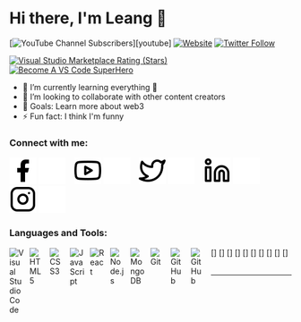 # Hi there, I'm Leang 👋 

[![YouTube Channel Subscribers](https://img.shields.io/youtube/channel/subscribers/UCDCHcqyeQgJ-jVSd6VJkbCw?logo=youtube&logoColor=red&style=for-the-badge)][youtube]
[![Website](https://img.shields.io/website?label=codeSTACKr.com&style=for-the-badge&url=https%3A%2F%2Fcodestackr.com)](https://oengzhileang.com)
[![Twitter Follow](https://img.shields.io/twitter/follow/codeSTACKr?color=1DA1F2&logo=twitter&style=for-the-badge)](https://twitter.com/intent/follow?original_referer=https%3A%2F%2Fgithub.com%2FcodeSTACKr&screen_name=oengzhileang)

[![Visual Studio Marketplace Rating (Stars)](https://img.shields.io/visual-studio-marketplace/stars/codestackr.codestackr-theme?label=codeSTACKr%20VS%20Code%20Theme&logo=visualstudiocode&logoColor=ff652f&style=for-the-badge)](https://marketplace.visualstudio.com/items?itemName=codestackr.codestackr-theme)
[![Become A VS Code SuperHero](https://img.shields.io/badge/-Become%20A%20VS%20Code%20SuperHero%20%E2%86%92-gray.svg?colorB=ff652f&style=for-the-badge)](https://vsCodeHero.com)

- 🌱 I’m currently learning everything 🤣
- 👯 I’m looking to collaborate with other content creators
- 🥅 Goals: Learn more about web3
- ⚡ Fun fact: I think I'm funny

### Connect with me:

[![website](./img/facebook-light.svg)](https://www.facebook.com/ImAGamerOne#gh-light-mode-only)
[![website](./img/facebook.svg)](https://www.facebook.com/ImAGamerOne#gh-dark-mode-only)
&nbsp;&nbsp;
[![website](./img/youtube-light.svg)](https://www.youtube.com/@Kdmhhh123#gh-light-mode-only)
[![website](./img/youtube-dark.svg)](https://www.youtube.com/@Kdmhhh123#gh-dark-mode-only)
&nbsp;&nbsp;
[![website](./img/twitter-light.svg)](https://x.com/oengzhileang#gh-light-mode-only)
[![website](./img/twitter-dark.svg)](https://x.com/oengzhileang#gh-dark-mode-only)
&nbsp;&nbsp;
[![website](./img/linkedin-light.svg)](https://www.linkedin.com/in/oeng-zhileang-915b97336/#gh-light-mode-only)
[![website](./img/linkedin-dark.svg)](https://www.linkedin.com/in/oeng-zhileang-915b97336/#gh-dark-mode-only)
&nbsp;&nbsp;
[![website](./img/instagram-light.svg)](https://www.instagram.com/oengzhileang.dev#gh-light-mode-only)
[![website](./img/instagram-dark.svg)](https://www.instagram.com/oengzhileang.dev#gh-dark-mode-only)

### Languages and Tools:

[<img align="left" alt="Visual Studio Code" width="26px" src="https://cdn.jsdelivr.net/gh/devicons/devicon/icons/vscode/vscode-original.svg" style="padding-right:10px;" />]
[<img align="left" alt="HTML5" width="26px" src="https://cdn.jsdelivr.net/gh/devicons/devicon/icons/html5/html5-original.svg" style="padding-right:10px;" />]
[<img align="left" alt="CSS3" width="26px" src="https://cdn.jsdelivr.net/gh/devicons/devicon/icons/css3/css3-original.svg" style="padding-right:10px;" />]
[<img align="left" alt="JavaScript" width="26px" src="https://cdn.jsdelivr.net/gh/devicons/devicon/icons/javascript/javascript-original.svg" style="padding-right:10px;" />]
[<img align="left" alt="React" width="26px" src="https://cdn.jsdelivr.net/gh/devicons/devicon/icons/react/react-original.svg" style="padding-right:10px;" />]
[<img align="left" alt="Node.js" width="26px" src="https://cdn.jsdelivr.net/gh/devicons/devicon/icons/nodejs/nodejs-original.svg" style="padding-right:10px;" />]
[<img align="left" alt="MongoDB" width="26px" src="https://cdn.jsdelivr.net/gh/devicons/devicon/icons/mongodb/mongodb-original.svg" style="padding-right:10px;" />]
[<img align="left" alt="Git" width="26px" src="https://cdn.jsdelivr.net/gh/devicons/devicon/icons/git/git-original.svg" style="padding-right:10px;" />]
[<img align="left" alt="GitHub" width="26px" src="https://user-images.githubusercontent.com/3369400/139447912-e0f43f33-6d9f-45f8-be46-2df5bbc91289.png" style="padding-right:10px;" />]
[<img align="left" alt="GitHub" width="26px" src="https://user-images.githubusercontent.com/3369400/139448065-39a229ba-4b06-434b-bc67-616e2ed80c8f.png" style="padding-right:10px;" />]
<br />
<br />

---





